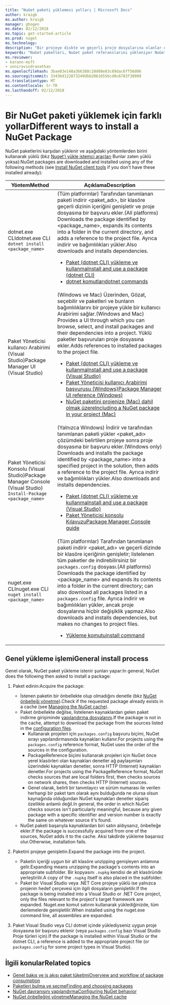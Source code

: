 ```yaml
---
title: "NuGet paketi yüklemesi yolları | Microsoft Docs"
author: kraigb
ms.author: kraigb
manager: ghogen
ms.date: 02/12/2018
ms.topic: get-started-article
ms.prod: nuget
ms.technology: 
description: "Bir projeye diskte ve geçerli proje dosyalarına olanlar da dahil olmak üzere NuGet paketlerini yükleme işlemi açıklanmaktadır."
keywords: "NuGet paketleri, NuGet paket referanslarını yükleniyor NuGet, NuGet paketi tüketim yükleyin"
ms.reviewer:
- karann-msft
- unniravindranathan
ms.openlocfilehash: 3bae03e148a366388c10d08e83c89dac6ff56d06
ms.sourcegitcommit: 33436d122873249dbb20616556cd8c6783f38909
ms.translationtype: MT
ms.contentlocale: tr-TR
ms.lasthandoff: 02/12/2018
---
```

# <a name="different-ways-to-install-a-nuget-package"></a><span data-ttu-id="be5bb-104">Bir NuGet paketi yüklemek için farklı yollar</span><span class="sxs-lookup"><span data-stu-id="be5bb-104">Different ways to install a NuGet Package</span></span>

<span data-ttu-id="be5bb-105">NuGet paketlerini karşıdan yüklenir ve aşağıdaki yöntemlerden birini kullanarak yüklü (bkz [Nuget'i yükle istemci araçları](../install-nuget-client-tools.md) Bunlar zaten yüklü yoksa):</span><span class="sxs-lookup"><span data-stu-id="be5bb-105">NuGet packages are downloaded and installed using any of the following methods (see [Install NuGet client tools](../install-nuget-client-tools.md) if you don't have these installed already):</span></span>

| <span data-ttu-id="be5bb-106">Yöntem</span><span class="sxs-lookup"><span data-stu-id="be5bb-106">Method</span></span> | <span data-ttu-id="be5bb-107">Açıklama</span><span class="sxs-lookup"><span data-stu-id="be5bb-107">Description</span></span> |
| --- | --- |
| <span data-ttu-id="be5bb-108">dotnet.exe CLI</span><span class="sxs-lookup"><span data-stu-id="be5bb-108">dotnet.exe CLI</span></span><br/>`dotnet install <package_name>` | <span data-ttu-id="be5bb-109">(Tüm platformlar) Tarafından tanımlanan paketi indirir \<paket_adı\>, bir klasöre geçerli dizinin içeriğini genişletir ve proje dosyasına bir başvuru ekler.</span><span class="sxs-lookup"><span data-stu-id="be5bb-109">(All platforms) Downloads the package identified by \<package_name\>, expands its contents into a folder in the current directory, and adds a reference to the project file.</span></span> <span data-ttu-id="be5bb-110">Ayrıca indirir ve bağımlılıkları yükler.</span><span class="sxs-lookup"><span data-stu-id="be5bb-110">Also downloads and installs dependencies.</span></span><ul><li>[<span data-ttu-id="be5bb-111">Paket (dotnet CLI) yükleme ve kullanma</span><span class="sxs-lookup"><span data-stu-id="be5bb-111">Install and use a package (dotnet CLI)</span></span>](../quickstart/install-and-use-a-package-using-the-dotnet-cli.md)</li><li>[<span data-ttu-id="be5bb-112">dotnet komutları</span><span class="sxs-lookup"><span data-stu-id="be5bb-112">dotnet commands</span></span>](../tools/dotnet-commands.md)</li></ul> |
| <span data-ttu-id="be5bb-113">Paket Yöneticisi kullanıcı Arabirimi (Visual Studio)</span><span class="sxs-lookup"><span data-stu-id="be5bb-113">Package Manager UI (Visual Studio)</span></span> | <span data-ttu-id="be5bb-114">(Windows ve Mac) Üzerinden, Gözat, seçebilir ve paketleri ve bunların bağımlılıklarını bir projeye yükle bir kullanıcı Arabirimi sağlar.</span><span class="sxs-lookup"><span data-stu-id="be5bb-114">(Windows and Mac) Provides a UI through which you can browse, select, and install packages and their dependencies into a project.</span></span> <span data-ttu-id="be5bb-115">Yüklü paketler başvuruları proje dosyasına ekler.</span><span class="sxs-lookup"><span data-stu-id="be5bb-115">Adds references to installed packages to the project file.</span></span><ul><li>[<span data-ttu-id="be5bb-116">Paket (dotnet CLI) yükleme ve kullanma</span><span class="sxs-lookup"><span data-stu-id="be5bb-116">Install and use a package (Visual Studio)</span></span>](../quickstart/install-and-use-a-package-in-visual-studio.md)</li><li>[<span data-ttu-id="be5bb-117">Paket Yöneticisi kullanıcı Arabirimi başvurusu (Windows)</span><span class="sxs-lookup"><span data-stu-id="be5bb-117">Package Manager UI reference (Windows)</span></span>](../tools/package-manager-ui.md)</li><li>[<span data-ttu-id="be5bb-118">NuGet paketini projenize (Mac) dahil olmak üzere</span><span class="sxs-lookup"><span data-stu-id="be5bb-118">Including a NuGet package in your project (Mac)</span></span>](/visualstudio/mac/nuget-walkthrough)</li></ul> |
| <span data-ttu-id="be5bb-119">Paket Yöneticisi Konsolu (Visual Studio)</span><span class="sxs-lookup"><span data-stu-id="be5bb-119">Package Manager Console (Visual Studio)</span></span><br/>`Install-Package <package_name>` | <span data-ttu-id="be5bb-120">(Yalnızca Windows) İndirir ve tarafından tanımlanan paketi yükler \<paket_adı\> çözümdeki belirtilen projeye sonra proje dosyasına bir başvuru ekler.</span><span class="sxs-lookup"><span data-stu-id="be5bb-120">(Windows only) Downloads and installs the package identified by \<package_name\> into a specified project in the solution, then adds a reference to the project file.</span></span> <span data-ttu-id="be5bb-121">Ayrıca indirir ve bağımlılıkları yükler.</span><span class="sxs-lookup"><span data-stu-id="be5bb-121">Also downloads and installs dependencies.</span></span><ul><li>[<span data-ttu-id="be5bb-122">Paket (dotnet CLI) yükleme ve kullanma</span><span class="sxs-lookup"><span data-stu-id="be5bb-122">Install and use a package (Visual Studio)</span></span>](../quickstart/install-and-use-a-package-in-visual-studio.md)</li><li>[<span data-ttu-id="be5bb-123">Paket Yöneticisi konsolu Kılavuzu</span><span class="sxs-lookup"><span data-stu-id="be5bb-123">Package Manager Console guide</span></span>](../tools/package-manager-console.md)</li></ul> |
| <span data-ttu-id="be5bb-124">nuget.exe CLI</span><span class="sxs-lookup"><span data-stu-id="be5bb-124">nuget.exe CLI</span></span><br/>`nuget install <package_name>` | <span data-ttu-id="be5bb-125">(Tüm platformlar) Tarafından tanımlanan paketi indirir \<paket_adı\> ve geçerli dizinde bir klasöre içeriğinin genişletir; listelenen tüm paketler de indirebilirsiniz bir `packages.config` dosyası.</span><span class="sxs-lookup"><span data-stu-id="be5bb-125">(All platforms) Downloads the package identified by \<package_name\> and expands its contents into a folder in the current directory; can also download all packages listed in a `packages.config` file.</span></span> <span data-ttu-id="be5bb-126">Ayrıca indirir ve bağımlılıkları yükler, ancak proje dosyalarına hiçbir değişiklik yapmaz.</span><span class="sxs-lookup"><span data-stu-id="be5bb-126">Also downloads and installs dependencies, but makes no changes to project files.</span></span><ul><li>[<span data-ttu-id="be5bb-127">Yükleme komutu</span><span class="sxs-lookup"><span data-stu-id="be5bb-127">install command</span></span>](../tools/cli-ref-install.md)</li></ul> |

## <a name="general-install-process"></a><span data-ttu-id="be5bb-128">Genel yükleme işlemi</span><span class="sxs-lookup"><span data-stu-id="be5bb-128">General install process</span></span>

<span data-ttu-id="be5bb-129">Genel olarak, NuGet paket yükleme istenir şunları yapar:</span><span class="sxs-lookup"><span data-stu-id="be5bb-129">In general, NuGet does the following then asked to install a package:</span></span>

1. <span data-ttu-id="be5bb-130">Paket edinin:</span><span class="sxs-lookup"><span data-stu-id="be5bb-130">Acquire the package:</span></span>
    - <span data-ttu-id="be5bb-131">İstenen paketin bir önbellekte olup olmadığını denetle (bkz [NuGet önbelleği yönetme](managing-the-nuget-cache.md)).</span><span class="sxs-lookup"><span data-stu-id="be5bb-131">Check if the requested package already exists in a cache (see [Managing the NuGet cache](managing-the-nuget-cache.md)).</span></span>
    - <span data-ttu-id="be5bb-132">Paket önbellekte değilse, listelenen kaynaklardan gelen paket indirme girişiminde [yapılandırma dosyalarını](Configuring-NuGet-Behavior.md).</span><span class="sxs-lookup"><span data-stu-id="be5bb-132">If the package is not in the cache, attempt to download the package from the sources listed in the [configuration files](Configuring-NuGet-Behavior.md).</span></span>
      - <span data-ttu-id="be5bb-133">Kullanarak projeleri için `packages.config` başvuru biçimi, NuGet sırayı yapılandırmasında kaynakları kullanır.</span><span class="sxs-lookup"><span data-stu-id="be5bb-133">For projects using the `packages.config` reference format, NuGet uses the order of the sources in the configuration.</span></span>
      - <span data-ttu-id="be5bb-134">PackageReference biçimi kullanarak projeleri için NuGet önce yerel klasörleri olan kaynakları denetler ağ paylaşımları üzerindeki kaynakları denetler, sonra HTTP (Internet) kaynakları denetler.</span><span class="sxs-lookup"><span data-stu-id="be5bb-134">For projects using the PackageReference format, NuGet checks sources that are local folders first, then checks sources on network shares, then checks HTTP (Internet) sources.</span></span>
      - <span data-ttu-id="be5bb-135">Genel olarak, belirli bir tanımlayıcı ve sürüm numarası ile verilen herhangi bir paket tam olarak aynı bulduğunda ne olursa olsun kaynağında olduğundan NuGet kaynakları denetler sipariş özellikle anlamlı değil.</span><span class="sxs-lookup"><span data-stu-id="be5bb-135">In general, the order in which NuGet checks sources isn't particularly meaningful, because any given package with a specific identifier and version number is exactly the same on whatever source it's found.</span></span>
    - <span data-ttu-id="be5bb-136">NuGet paketi başarıyla kaynaklardan biri satın aldıysanız, önbelleğe ekler.</span><span class="sxs-lookup"><span data-stu-id="be5bb-136">If the package is successfully acquired from one of the sources, NuGet adds it to the cache.</span></span> <span data-ttu-id="be5bb-137">Aksi takdirde yükleme başarısız olur.</span><span class="sxs-lookup"><span data-stu-id="be5bb-137">Otherwise, installation fails.</span></span>

1. <span data-ttu-id="be5bb-138">Paketini projeye genişletin.</span><span class="sxs-lookup"><span data-stu-id="be5bb-138">Expand the package into the project.</span></span>
    - <span data-ttu-id="be5bb-139">Paketin içeriği uygun bir alt klasöre unzipping genişleyen anlamına gelir.</span><span class="sxs-lookup"><span data-stu-id="be5bb-139">Expanding means unzipping the package's contents into an appropriate subfolder.</span></span> <span data-ttu-id="be5bb-140">Bir kopyasını `.nupkg` kendisi de alt klasöründe yerleştirilir.</span><span class="sxs-lookup"><span data-stu-id="be5bb-140">A copy of the `.nupkg` itself is also placed in the subfolder.</span></span>
    - <span data-ttu-id="be5bb-141">Paket bir Visual Studio veya .NET Core projeye yüklü ise yalnızca projenin hedef çerçevesi için ilgili dosyaların genişletilir.</span><span class="sxs-lookup"><span data-stu-id="be5bb-141">If the package is being installed into a Visual Studio or .NET Core project, only the files relevant to the project's target framework are expanded.</span></span> <span data-ttu-id="be5bb-142">Nuget.exe komut satırını kullanarak yüklediğinizde, tüm derlemelerde genişletilir.</span><span class="sxs-lookup"><span data-stu-id="be5bb-142">When installed using the nuget.exe command line, all assemblies are expanded.</span></span>

1. <span data-ttu-id="be5bb-143">Paket Visual Studio veya CLI dotnet içinde yüklediyseniz uygun proje dosyasına bir başvuru eklenir (veya `packages.config` bazı Visual Studio Proje türleri için).</span><span class="sxs-lookup"><span data-stu-id="be5bb-143">If the package is installed within Visual Studio or the dotnet CLI, a reference is added to the appropriate project file (or `packages.config` for some project types in Visual Studio).</span></span>

## <a name="related-topics"></a><span data-ttu-id="be5bb-144">İlgili konular</span><span class="sxs-lookup"><span data-stu-id="be5bb-144">Related topics</span></span>

- [<span data-ttu-id="be5bb-145">Genel bakış ve iş akışı paket tüketimi</span><span class="sxs-lookup"><span data-stu-id="be5bb-145">Overview and workflow of package consumption</span></span>](../consume-packages/overview-and-workflow.md)
- [<span data-ttu-id="be5bb-146">Paketleri bulma ve seçme</span><span class="sxs-lookup"><span data-stu-id="be5bb-146">Finding and choosing packages</span></span>](../consume-packages/finding-and-choosing-packages.md)
- [<span data-ttu-id="be5bb-147">NuGet davranışını yapılandırma</span><span class="sxs-lookup"><span data-stu-id="be5bb-147">Configuring NuGet behavior</span></span>](../consume-packages/configuring-nuget-behavior.md)
- [<span data-ttu-id="be5bb-148">NuGet önbelleğini yönetme</span><span class="sxs-lookup"><span data-stu-id="be5bb-148">Managing the NuGet cache</span></span>](managing-the-nuget-cache.md)
